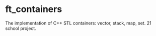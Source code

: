 # ft_containers

The implementation of C++ STL containers: vector, stack, map, set. 21 school project.
